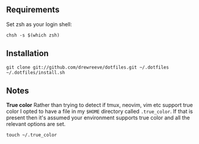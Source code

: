 Requirements
------------

Set zsh as your login shell:

    chsh -s $(which zsh)

Installation
------------

    git clone git://github.com/drewreeve/dotfiles.git ~/.dotfiles
    ~/.dotfiles/install.sh

Notes
-----

**True color**
Rather than trying to detect if tmux, neovim, vim etc support true color I opted
to have a file in my `$HOME` directory called `.true_color`. If that is present
then it's assumed your environment supports true color and all the relevant
options are set.

    touch ~/.true_color
